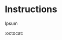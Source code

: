 # Instructions
Ipsum

:octocat:

<!-- https://dvj70ijwahy8c.cloudfront.net/logger-microservice/icon | ["https://picsum.photos/id/195/620/620", "https://picsum.photos/id/196/620/620", "https://picsum.photos/id/197/620/620"] -->


